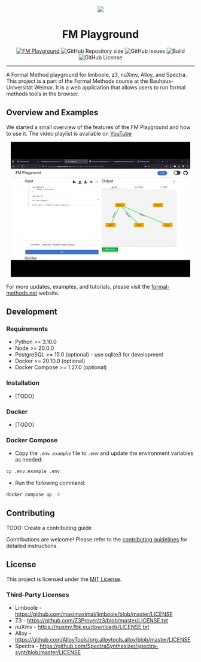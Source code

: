 <div align="center">
  <img src="./frontend/public/logo_se.png" width="100px" />
  <h1>FM Playground</h1>
  <a href="https://play.formal-methods.net/"><img src="https://img.shields.io/website?url=https%3A%2F%2Fplay.formal-methods.net%2F&label=play.formal-methods.net" alt="FM Playground"></a>
  <img alt="GitHub Repository size" src="https://img.shields.io/github/repo-size/fm4se/fm-playground">
  <img src="https://img.shields.io/github/issues/fm4se/fm-playground" alt="GitHub issues">
  <img src="https://img.shields.io/github/actions/workflow/status/fm4se/fm-playground/ci.yml" alt="Build">
  <img src="https://img.shields.io/github/license/fm4se/fm-playground" alt="GitHub License">
  <!-- <img src="https://img.shields.io/endpoint?url=https%3A%2F%2Fwakapi.soaib.me%2Fapi%2Fcompat%2Fshields%2Fv1%2Fsoaib%2Finterval%3Aany%2Fproject%3Afm-playground&style=flat&label=dev&color=%233b71ca" alt="Wakapi"> -->
  <hr>
</div>

A Formal Method playground for limboole, z3, nuXmv, Alloy, and Spectra. This project is a part of the Formal Methods course at the Bauhaus-Universität Weimar. It is a web application that allows users to run formal methods tools in the browser.

## Overview and Examples

We started a small overview of the features of the FM Playground and how to use it. The video playlist is available on [YouTube](https://www.youtube.com/playlist?list=PLGyeoukah9NYq9ULsIuADG2r2QjX530nf)

<div align="center">

[![Formal Methods Playground](./resources/fmp-tutorial.jpg)](https://www.youtube.com/playlist?list=PLGyeoukah9NYq9ULsIuADG2r2QjX530nf)

</div>

For more updates, examples, and tutorials, please visit the [formal-methods.net](https://formal-methods.net) website.

## Development

### Requirements

- Python >= 3.10.0
- Node >= 20.0.0
- PostgreSQL >= 15.0 (optional) - use sqlite3 for development
- Docker >= 20.10.0 (optional)
- Docker Compose >= 1.27.0 (optional)

### Installation

- [TODO]

### Docker

- [TODO]

### Docker Compose

- Copy the `.env.example` file to `.env` and update the environment variables as needed:

```bash
cp .env.example .env
```

- Run the following command:

```bash
docker compose up -d
```

## Contributing

TODO: Create a contributing guide

Contributions are welcome! Please refer to the [contributing guidelines](CONTRIBUTING.md) for detailed instructions.

## License

This project is licensed under the [MIT License](LICENSE).

### Third-Party Licenses

- Limboole - https://github.com/maximaximal/limboole/blob/master/LICENSE
- Z3 - https://github.com/Z3Prover/z3/blob/master/LICENSE.txt
- nuXmv - https://nuxmv.fbk.eu/downloads/LICENSE.txt
- Alloy - https://github.com/AlloyTools/org.alloytools.alloy/blob/master/LICENSE
- Spectra - https://github.com/SpectraSynthesizer/spectra-synt/blob/master/LICENSE
